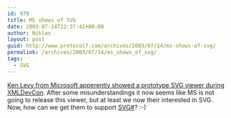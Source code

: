 ```yaml
---
id: 979
title: MS shows of SVG
date: 2003-07-14T22:37:41+00:00
author: Niklas
layout: post
guid: http://www.protocol7.com/archives/2003/07/14/ms-shows-of-svg/
permalink: /archives/2003/07/14/ms_shows_of_svg/
tags:
  - SVG
---
```

<div class='microid-d01b8f39ffb20a95d29514acde9e04fdc781398f'>
  <p>
    <a href="http://weblogs.asp.net/donxml/posts/9979.aspx">Ken Levy from Microsoft apperently showed a prototype SVG viewer during XMLDevCon</a>. After some misunderstandings it now seems like MS is not going to release this viewer, but at least we now their interested in SVG. Now, how can we get them to support <a href="http://www.sharpvectors.org/">SVG#</a>? :-)
  </p>
</div>